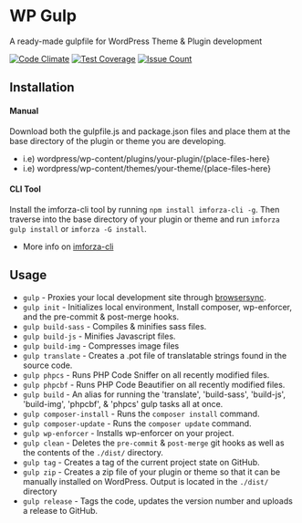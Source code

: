 # WP Gulp
A ready-made gulpfile for WordPress Theme & Plugin development

[![Code Climate](https://codeclimate.com/repos/58cd6b61ac2b9a753f000813/badges/e1c504fb8004cf46b792/gpa.svg)](https://codeclimate.com/repos/58cd6b61ac2b9a753f000813/feed)
[![Test Coverage](https://codeclimate.com/repos/58cd6b61ac2b9a753f000813/badges/e1c504fb8004cf46b792/coverage.svg)](https://codeclimate.com/repos/58cd6b61ac2b9a753f000813/coverage)
[![Issue Count](https://codeclimate.com/repos/58cd6b61ac2b9a753f000813/badges/e1c504fb8004cf46b792/issue_count.svg)](https://codeclimate.com/repos/58cd6b61ac2b9a753f000813/feed)

## Installation
#### Manual
Download both the gulpfile.js and package.json files and place them at the base directory of the plugin or theme you are developing. 
 - i.e) wordpress/wp-content/plugins/your-plugin/{place-files-here}
 - i.e) wordpress/wp-content/themes/your-theme/{place-files-here}
 
#### CLI Tool
Install the imforza-cli tool by running `npm install imforza-cli -g`. Then traverse into the base directory of your plugin or theme and run `imforza gulp install` or `imforza -G install`.
  - More info on [imforza-cli](https://www.npmjs.com/package/imforza-cli)

## Usage

- `gulp` - Proxies your local development site through [browsersync](https://browsersync.io/).
- `gulp init` - Initializes local environment, Install composer, wp-enforcer, and the pre-commit & post-merge hooks.
- `gulp build-sass` - Compiles & minifies sass files.
- `gulp build-js` - Minifies Javascript files.
- `gulp build-img` - Compresses image files
- `gulp translate` - Creates a .pot file of translatable strings found in the source code.
- `gulp phpcs` - Runs PHP Code Sniffer on all recently modified files.
- `gulp phpcbf` - Runs PHP Code Beautifier on all recently modified files.
- `gulp build` - An alias for running  the 'translate', 'build-sass', 'build-js', 'build-img', 'phpcbf',  & 'phpcs' gulp tasks all at once.
- `gulp composer-install` - Runs the `composer install` command.
- `gulp composer-update` - Runs the `composer update` command.
- `gulp wp-enforcer` - Installs wp-enforcer on your project.
- `gulp clean` - Deletes the `pre-commit` & `post-merge` git hooks as well as the contents of the `./dist/` directory.
- `gulp tag` - Creates a tag of the current project state on GitHub.
- `gulp zip` - Creates a zip file of your plugin or theme so that it can be manually installed on WordPress. Output is located in the `./dist/` directory
- `gulp release` - Tags the code, updates the version number and uploads a release to GitHub.

